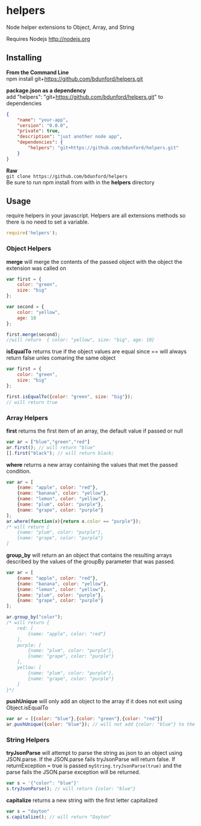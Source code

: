 # helpers

Node helper extensions to Object, Array, and String

Requires Nodejs http://nodejs.org


## Installing

__From the Command Line__<br />
npm install git+https://github.com/bdunford/helpers.git

__package.json as a dependency__<br />
add "helpers": "git+https://github.com/bdunford/helpers.git" to dependencies <br />
```json
{
    "name": "your-app",
    "version": "0.0.0",
    "private": true,
    "description": "just another node app",
    "dependencies": {
        "helpers": "git+https://github.com/bdunford/helpers.git"
    }
}

```
__Raw__<br />
```git clone https://github.com/bdunford/helpers```<br />
Be sure to run npm install from with in the __helpers__ directory


## Usage

require helpers in your javascript. Helpers are all extensions methods so there is no need to set a variable.
```javascript
require('helpers');
```

### Object Helpers
__merge__ will merge the contents of the passed object with the object the extension was called on
```javascript
var first = {
    color: "green",
    size: "big"
};

var second = {
    color: "yellow",
    age: 10
};

first.merge(second);
//will return  { color: "yellow", size: "big", age: 10}
```

__isEqualTo__ returns true if the object values are equal since == will always return false unles comaring the same object


```javascript
var first = {
    color: "green",
    size: "big"
};

first.isEqualTo({color: "green", size: "big"});
// will return true
```

### Array Helpers
__first__ returns the first item of an array, the default value if passed or null
```javascript
var ar = ["blue","green","red"]
ar.first(); // will return "blue"
[].first("black"); // will return black;
```


__where__ returns a new array containing the values that met the passed condition.



```javascript
var ar = [
    {name: "apple", color: "red"},
    {name: "banana", color: "yellow"},
    {name: "lemon", color: "yellow"},
    {name: "plum", color: "purple"},
    {name: "grape", color: "purple"}
];
ar.where(function(x){return x.color == "purple"});
/* will return [
    {name: "plum", color: "purple"},
    {name: "grape", color: "purple"}
]
```



__group_by__ will return an an object that contains the resulting arrays described by the values of the groupBy parameter that was passed.



```javascript
var ar = [
    {name: "apple", color: "red"},
    {name: "banana", color: "yellow"},
    {name: "lemon", color: "yellow"},
    {name: "plum", color: "purple"},
    {name: "grape", color: "purple"}
];

ar.group_by("color");
/* will return {
    red: [
        {name: "apple", color: "red"}
    ],
    purple: [
        {name: "plum", color: "purple"},
        {name: "grape", color: "purple"}
    ],
    yellow: [
        {name: "plum", color: "purple"},
        {name: "grape", color: "purple"}
    ]
}*/
```
__pushUnique__ will only add an object to the array if it does not exit using Object.isEqualTo
```javascript
var ar = [{color: "blue"},{color: "green"},{color: "red"}]
ar.pushUnique({color: "blue"}); // will not add {color: "blue"} to the array.
```

### String Helpers
__tryJsonParse__ will attempt to parse the string as json to an object using JSON.parse. If the JSON.parse fails tryJsonParse will return false. If returnException = true is passed ```myString.tryJsonParse(true)``` and the parse fails the JSON.parse exception will be returned.

```javascript
var s = '{"color": "blue"}'
s.tryJsonParse(); // will return {color: "blue"}
```

__capitalize__ returns a new string with the first letter capitalized
<br />
```javascript
var s = "dayton"
s.capitalize(); // will return "Dayton"
```
